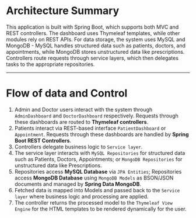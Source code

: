 # Architecture Summary

This application is built with Spring Boot, which supports both MVC and REST controllers. The dashboard uses Thymeleaf templates, while other modules rely on REST APIs. For data storage, the system uses MySQL and MongoDB - MySQL handles structured data such as patients, doctors, and appointments, while MongoDB stores unstructured data like prescriptions. Controllers route requests through service layers, which then delegates tasks to the appropriate repositories.

---
# Flow of data and Control

1. Admin and Doctor users interact with the system through `AdminDashboard` and `DoctorDashboard` respectively. Requests through these dashboards are routed to **Thymeleaf controllers**.
2. Patients interact via REST-based interface `PatientDashboard` or `Appointment`. Requests through these dashboards are handled by **Spring Boot REST Controllers**.
3. Controllers delegate business logic to `Service layer`.
4. The service layer interacts with `MySQL Repositories` for structured data such as Patients, Doctors, Appointments; or `MongoDB Repositories` for unstructured data like Prescriptions.
5. Repositories access **MySQL Database** via `JPA Entities`; Repositories access **MongoDB Database** using `MongoDB Models` as BSON/JSON documents and managed by **Spring Data MongoDB**.
6. Fetched data is mapped into Models and passed back to the `Service layer` where business logic and processing are applied.
7. The controller returns the processed model to the `Thymeleaf View Engine` for the HTML templates to be rendered dynamically for the user.
